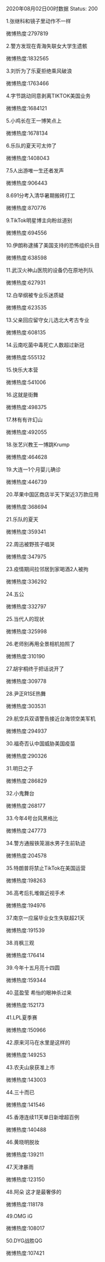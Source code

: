 2020年08月02日00时数据
Status: 200

1.张继科和镜子里动作不一样

微博热度:2797819

2.警方发现在青海失联女大学生遗骸

微博热度:1832565

3.刘忻为了乐夏拒绝乘风破浪

微博热度:1763466

4.字节跳动同意剥离TIKTOK美国业务

微博热度:1684121

5.小鸡长在王一博笑点上

微博热度:1678134

6.乐队的夏天可太帅了

微博热度:1408043

7.5人出游唯一生还者发声

微博热度:906443

8.691分考入清华暑期搬砖打工

微博热度:870776

9.TikTok明星博主向粉丝道别

微博热度:694556

10.伊朗称逮捕了美国支持的恐怖组织头目

微博热度:638598

11.武汉火神山医院的设备仍在原地列队

微博热度:627931

12.白举纲被专业乐迷质疑

微博热度:623535

13.父亲回应留守女儿选北大考古专业

微博热度:608135

14.云南吃菌中毒死亡人数超过新冠

微博热度:555132

15.快乐大本营

微博热度:541006

16.这就是街舞

微博热度:498375

17.林有有许幻山

微博热度:492055

18.张艺兴教王一博跳Krump

微博热度:464628

19.大连一1个月婴儿确诊

微博热度:446739

20.苹果中国区商店半天下架近3万款应用

微博热度:368694

21.乐队的夏天

微博热度:359341

22.周迅被野孩子唱哭

微博热度:347975

23.疫情期间拉邻居到家喝酒2人被拘

微博热度:336292

24.五公

微博热度:332797

25.当代人的现状

微博热度:325998

26.老师别再用全景相机拍照了

微博热度:310190

27.胡宇桐终于把话说开了

微博热度:309778

28.尹正R1SE热舞

微博热度:303531

29.航空兵双语警告接近台海领空美军机

微博热度:294937

30.福奇否认中国威胁美国疫苗

微博热度:290326

31.明日之子

微博热度:286829

32.小鬼舞台

微博热度:268177

33.今年4号台风黑格比

微博热度:247773

34.警方通报铁笼溺水男子生前轨迹

微博热度:204578

35.特朗普将禁止TikTok在美国运营

微博热度:198263

36.高考后扎堆做近视手术

微博热度:194976

37.南京一应届毕业女生失联超21天

微博热度:191539

38.肖枫三观

微博热度:176414

39.今年十五月亮十四圆

微博热度:159344

40.蓝盈莹 希怡的眼神杀过来

微博热度:152173

41.LPL夏季赛

微博热度:150966

42.原来河马在水里是这样的

微博热度:149253

43.农夫山泉获准上市

微博热度:143003

44.三十而已

微博热度:141546

45.香港连续11天单日新增超百例

微博热度:140488

46.黄晓明脱妆

微博热度:139211

47.天津暴雨

微博热度:123150

48.阿朵 这才是最奢侈的

微博热度:118178

49.OMG iG

微博热度:108017

50.DYG战胜QG

微博热度:107421

